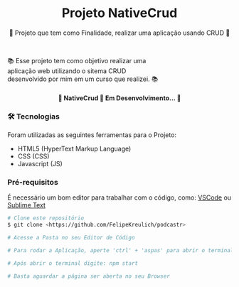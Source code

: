 <h1 align="center">Projeto NativeCrud</h1>

<p align="center">📰 Projeto que tem como Finalidade, realizar uma aplicação usando CRUD 🚀</p>

<br>

<p align="left">
  📚 Esse projeto tem como objetivo realizar uma 
  <br>
  aplicação web utilizando o sitema CRUD
  <br>
  desenvolvido por mim em um curso que realizei. 📚
</p>

<h4 align="center"> 
	🚧  NativeCrud 🚀 Em Desenvolvimento...  🚧
</h4>

### 🛠 Tecnologias

Foram utilizadas as seguintes ferramentas para o Projeto:

- HTML5 (HyperText Markup Language)
- CSS (CSS)
- Javascript (JS)

### Pré-requisitos

É necessário um bom editor para trabalhar com o código, como: [VSCode](https://code.visualstudio.com/) ou [Sublime Text](https://www.sublimetext.com/)

```bash
# Clone este repositório
$ git clone <https://github.com/FelipeKreulich/podcastr>

# Acesse a Pasta no seu Editor de Código

# Para rodar a Aplicação, aperte 'ctrl' + 'aspas' para abrir o terminal

# Após abrir o terminal digite: npm start

# Basta aguardar a página ser aberta no seu Browser

```
